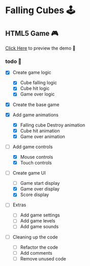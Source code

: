 # Falling Cubes 🕹️

## HTML5 Game 🎮

[Click Here](https://rizmyabdulla.github.io/falling-cubes/) to preview the demo 💫

### todo 📃

- [x] Create game logic

  - [x] Cube falling logic
  - [x] Cube hit logic
  - [x] Game over logic

- [x] Create the base game

- [x] Add game animations

  - [x] Falling cube Destroy animation
  - [x] Cube hit animation
  - [x] Game over animation

- [ ] Add game controls
  - [x] Mouse controls
  - [x] Touch controls
- [ ] Create game UI

  - [ ] Game start display
  - [x] Game over display
  - [x] Score display

- [ ] Extras

  - [ ] Add game settings
  - [ ] Add game levels
  - [ ] Add game sounds

- [ ] Cleaning up the code
  - [ ] Refactor the code
  - [ ] Add comments
  - [ ] Remove unused code
